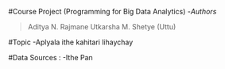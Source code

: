 #Course Project (Programming for Big Data Analytics)
-*Authors*
>Aditya N. Rajmane
>Utkarsha M. Shetye (Uttu)

#Topic
-Aplyala ithe kahitari lihaychay

#Data Sources :
-Ithe Pan